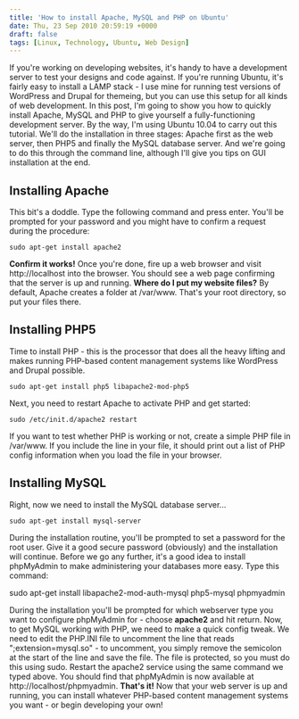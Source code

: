 ```yaml
---
title: 'How to install Apache, MySQL and PHP on Ubuntu'
date: Thu, 23 Sep 2010 20:59:19 +0000
draft: false
tags: [Linux, Technology, Ubuntu, Web Design]
---
```


If you're working on developing websites, it's handy to have a development server to test your designs and code against. If you're running Ubuntu, it's fairly easy to install a LAMP stack - I use mine for running test versions of WordPress and Drupal for themeing, but you can use this setup for all kinds of web development. In this post, I'm going to show you how to quickly install Apache, MySQL and PHP to give yourself a fully-functioning development server. By the way, I'm using Ubuntu 10.04 to carry out this tutorial. We'll do the installation in three stages: Apache first as the web server, then PHP5 and finally the MySQL database server. And we're going to do this through the command line, although I'll give you tips on GUI installation at the end.

Installing Apache
-----------------

This bit's a doddle. Type the following command and press enter. You'll be prompted for your password and you might have to confirm a request during the procedure:

    sudo apt-get install apache2

**Confirm it works!** Once you're done, fire up a web browser and visit http://localhost into the browser. You should see a web page confirming that the server is up and running. **Where do I put my website files?** By default, Apache creates a folder at /var/www. That's your root directory, so put your files there.

Installing PHP5
---------------

Time to install PHP - this is the processor that does all the heavy lifting and makes running PHP-based content management systems like WordPress and Drupal possible.

    sudo apt-get install php5 libapache2-mod-php5

Next, you need to restart Apache to activate PHP and get started:

    sudo /etc/init.d/apache2 restart

If you want to test whether PHP is working or not, create a simple PHP file in /var/www. If you include the line in your file, it should print out a list of PHP config information when you load the file in your browser.

Installing MySQL
----------------

Right, now we need to install the MySQL database server...

    sudo apt-get install mysql-server

During the installation routine, you'll be prompted to set a password for the root user. Give it a good secure password (obviously) and the installation will continue. Before we go any further, it's a good idea to install phpMyAdmin to make administering your databases more easy. Type this command:

sudo apt-get install libapache2-mod-auth-mysql php5-mysql phpmyadmin

During the installation you'll be prompted for which webserver type you want to configure phpMyAdmin for - choose **apache2** and hit return. Now, to get MySQL working with PHP, we need to make a quick config tweak. We need to edit the PHP.INI file to uncomment the line that reads ";extension=mysql.so" - to uncomment, you simply remove the semicolon at the start of the line and save the file. The file is protected, so you must do this using sudo. Restart the apache2 service using the same command we typed above. You should find that phpMyAdmin is now available at http://localhost/phpmyadmin. **That's it!** Now that your web server is up and running, you can install whatever PHP-based content management systems you want - or begin developing your own!